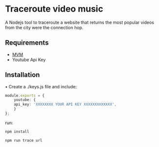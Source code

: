 # Traceroute video music

A Nodejs tool to traceroute a website that returns the most popular videos from the city were the connection hop.

## Requirements

- [MVM](https://mpv.io/installation/)
- Youtube Api Key

## Installation

• Create a ./keys.js file and include:

```ts
module.exports = {
	youtube: {
	api_key: 'XXXXXXXX YOUR API KEY XXXXXXXXXXXXX',
	}
};
```
run:
```bash
npm install

npm run trace url 

```

